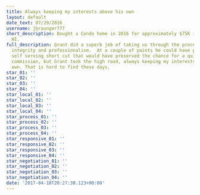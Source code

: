 ```yaml
---
title: Always keeping my interests above his own
layout: default
date_text: 07/29/2016
username: jbraunger777
short_description: Bought a Condo home in 2016 for approximately $75K in Fitchburg,
  WI.
full_description: Grant did a superb job of taking us through the process. He has
  integrity and professionalism.  At a couple of points he could have pushed for a
  self serving short cut that would have preserved the chance for a quick sale and
  commission, but Grant took the high road, always keeping my interests above his
  own. That is hard to find these days.
star_01: ''
star_02: ''
star_03: ''
star_04: ''
star_local_01: ''
star_local_02: ''
star_local_03: ''
star_local_04: ''
star_process_01: ''
star_process_02: ''
star_process_03: ''
star_process_04: ''
star_responsive_01: ''
star_responsive_02: ''
star_responsive_03: ''
star_responsive_04: ''
star_negotiation_01: ''
star_negotiation_02: ''
star_negotiation_03: ''
star_negotiation_04: ''
date: '2017-04-18T20:27:38.123+00:00'
---
```

<!-- All four stars will automatically be gold, Enter eeeeee when a star needs to be "turned off" -->